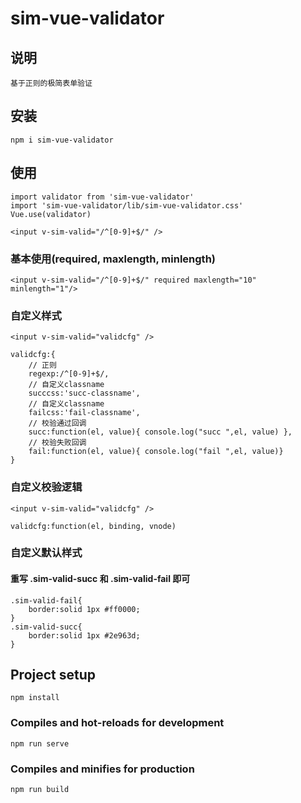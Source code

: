 # sim-vue-validator

## 说明
    基于正则的极简表单验证

## 安装
```
npm i sim-vue-validator
```

## 使用
```
import validator from 'sim-vue-validator'
import 'sim-vue-validator/lib/sim-vue-validator.css'
Vue.use(validator)

<input v-sim-valid="/^[0-9]+$/" />
```
### 基本使用(required, maxlength, minlength)
```
<input v-sim-valid="/^[0-9]+$/" required maxlength="10" minlength="1"/>
```
### 自定义样式
```
<input v-sim-valid="validcfg" />

validcfg:{
    // 正则
    regexp:/^[0-9]+$/,
    // 自定义classname
    succcss:'succ-classname',
    // 自定义classname
    failcss:'fail-classname',
    // 校验通过回调
    succ:function(el, value){ console.log("succ ",el, value) },
    // 校验失败回调
    fail:function(el, value){ console.log("fail ",el, value)}
}
```

### 自定义校验逻辑
```
<input v-sim-valid="validcfg" />

validcfg:function(el, binding, vnode)
```
### 自定义默认样式
#### 重写 .sim-valid-succ 和 .sim-valid-fail 即可
```
.sim-valid-fail{
    border:solid 1px #ff0000;
}
.sim-valid-succ{
    border:solid 1px #2e963d;
}
```



## Project setup
```
npm install
```

### Compiles and hot-reloads for development
```
npm run serve
```

### Compiles and minifies for production
```
npm run build
```
